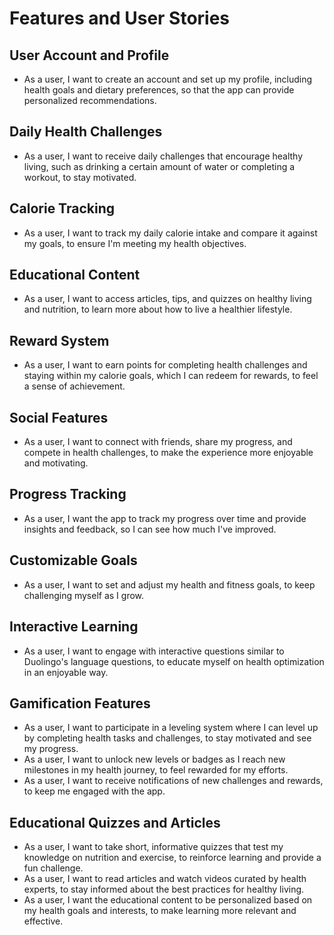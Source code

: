 # Features and User Stories

## User Account and Profile
- As a user, I want to create an account and set up my profile, including health goals and dietary preferences, so that the app can provide personalized recommendations.

## Daily Health Challenges
- As a user, I want to receive daily challenges that encourage healthy living, such as drinking a certain amount of water or completing a workout, to stay motivated.

## Calorie Tracking
- As a user, I want to track my daily calorie intake and compare it against my goals, to ensure I'm meeting my health objectives.

## Educational Content
- As a user, I want to access articles, tips, and quizzes on healthy living and nutrition, to learn more about how to live a healthier lifestyle.

## Reward System
- As a user, I want to earn points for completing health challenges and staying within my calorie goals, which I can redeem for rewards, to feel a sense of achievement.

## Social Features
- As a user, I want to connect with friends, share my progress, and compete in health challenges, to make the experience more enjoyable and motivating.

## Progress Tracking
- As a user, I want the app to track my progress over time and provide insights and feedback, so I can see how much I've improved.

## Customizable Goals
- As a user, I want to set and adjust my health and fitness goals, to keep challenging myself as I grow.

## Interactive Learning
- As a user, I want to engage with interactive questions similar to Duolingo's language questions, to educate myself on health optimization in an enjoyable way.

## Gamification Features
- As a user, I want to participate in a leveling system where I can level up by completing health tasks and challenges, to stay motivated and see my progress.
- As a user, I want to unlock new levels or badges as I reach new milestones in my health journey, to feel rewarded for my efforts.
- As a user, I want to receive notifications of new challenges and rewards, to keep me engaged with the app.

## Educational Quizzes and Articles
- As a user, I want to take short, informative quizzes that test my knowledge on nutrition and exercise, to reinforce learning and provide a fun challenge.
- As a user, I want to read articles and watch videos curated by health experts, to stay informed about the best practices for healthy living.
- As a user, I want the educational content to be personalized based on my health goals and interests, to make learning more relevant and effective.
